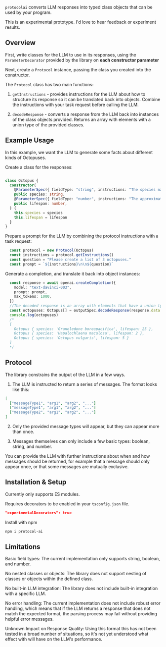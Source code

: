 `protocolai` converts LLM responses into typed class objects that can be used by your program.

This is an experimental prototype. I'd love to hear feedback or experiment results.

## Overview ##

First, write classes for the LLM to use in its responses, using the `ParameterDecorator` provided by the library on **each constructor parameter**

Next, create a `Protocol` instance, passing the class you created into the constructor. 

The `Protocol` class has two main functions:

1. `getInstructions` - provides instructions for the LLM about how to structure its response so it can be translated back into objects. Combine the instructions with your task request before calling the LLM.

2. `decodeResponse` - converts a response from the LLM back into instances of the class objects provided. Returns an array with elements with a union type of the provided classes.


## Example Usage ##

In this example, we want the LLM to generate some facts about different kinds of Octopuses.

Create a class for the responses:

```typescript

class Octopus {
  constructor(
    @ParameterSpec({ fieldType: "string", instructions: "The species name of the octopus" })
    public species: string,
    @ParameterSpec({ fieldType: "number", instructions: "The approximate length of the octopus' lifespan" })
    public lifespan: number,
  ) {
    this.species = species
    this.lifespan = lifespan
  }
}
```

Prepare a prompt for the LLM by combining the protocol instructions with a task request:

```typescript
  const protocol = new Protocol(Octopus)
  const instructions = protocol.getInstructions()
  const question = "Please create a list of 3 octopuses."
  const prompt = `${instructions}\n\n${question}`
```

Generate a completion, and translate it back into object instances:

```typescript
  const response = await openai.createCompletion({
    model: "text-davinci-003",
    prompt: prompt,
    max_tokens: 1000,
  })
  //The decoded response is an array with elements that have a union type of each class you provided. In this case, it's just Octopus.
  const octopuses: Octopus[] = outputSpec.decodeResponse(response.data.choices[0].text as string)
  console.log(octopuses)
  /*
  [
    Octopus { species: 'Graneledone boreopacifica', lifespan: 25 },
    Octopus { species: 'Hapalochlaena maculosa', lifespan: 2 },
    Octopus { species: 'Octopus vulgaris', lifespan: 5 }
  ]
  */
```

## Protocol ##

The library constrains the output of the LLM in a few ways. 

1. The LLM is instructed to return a series of messages. The format looks like this:

```json
[
  ["messageType1", "arg1", "arg2", "..."]
  ["messageType1", "arg1", "arg2", "..."]
  ["messageType2", "arg1", "arg2", "..."]
]
```

2. Only the provided message types will appear, but they can appear more than once.

3. Messages themselves can only include a few basic types: boolean, string, and number.

You can provide the LLM with further instructions about when and how messages should be returned, for example that a message should only appear once, or that some messages are mutually exclusive.

## Installation & Setup ##

Currently only supports ES modules.

Requires decorators to be enabled in your `tsconfig.json` file.

```json
"experimentalDecorators": true
```

Install with npm

```sh
npm i protocol-ai
```

## Limitations ##

Basic field types: The current implementation only supports string, boolean, and number.

No nested classes or objects: The library does not support nesting of classes or objects within the defined class.

No built-in LLM integration: The library does not include built-in integration with a specific LLM.

No error handling: The current implementation does not include robust error handling, which means that if the LLM returns a response that does not match the expected format, the parsing process may fail without providing helpful error messages.

Unknown Impact on Response Quality: Using this format this has not been tested in a broad number of situations, so it's not yet understood what effect with will have on the LLM's performance.